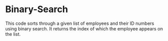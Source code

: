 # Binary-Search
This code sorts through a given list of employees and their ID numbers using binary search. It returns the index of which the employee appears on the list.
